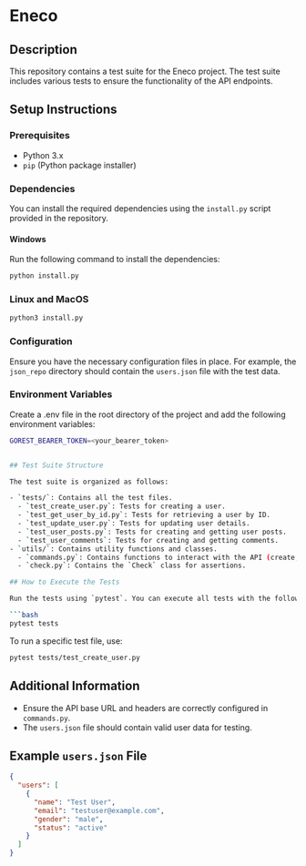 # Eneco

## Description

This repository contains a test suite for the Eneco project. The test suite includes various tests to ensure the functionality of the API endpoints.

## Setup Instructions

### Prerequisites

- Python 3.x
- `pip` (Python package installer)

### Dependencies

You can install the required dependencies using the `install.py` script provided in the repository.

#### Windows
Run the following command to install the dependencies:
```bash
python install.py
```
### Linux and MacOS
```bash
python3 install.py
```
### Configuration

Ensure you have the necessary configuration files in place. For example, the `json_repo` directory should contain the `users.json` file with the test data.

### Environment Variables

Create a .env file in the root directory of the project and add the following environment variables:

```bash
GOREST_BEARER_TOKEN=<your_bearer_token>


## Test Suite Structure

The test suite is organized as follows:

- `tests/`: Contains all the test files.
  - `test_create_user.py`: Tests for creating a user.
  - `test_get_user_by_id.py`: Tests for retrieving a user by ID.
  - `test_update_user.py`: Tests for updating user details.
  - `test_user_posts.py`: Tests for creating and getting user posts.
  - `test_user_comments`: Tests for creating and getting comments.
- `utils/`: Contains utility functions and classes.
  - `commands.py`: Contains functions to interact with the API (create, get, update, delete users, cleanup_user).
  - `check.py`: Contains the `Check` class for assertions.

## How to Execute the Tests

Run the tests using `pytest`. You can execute all tests with the following command:

```bash
pytest tests
```

To run a specific test file, use:

```bash
pytest tests/test_create_user.py
```

## Additional Information

- Ensure the API base URL and headers are correctly configured in `commands.py`.
- The `users.json` file should contain valid user data for testing.

## Example `users.json` File

```json
{
  "users": [
    {
      "name": "Test User",
      "email": "testuser@example.com",
      "gender": "male",
      "status": "active"
    }
  ]
}
```
